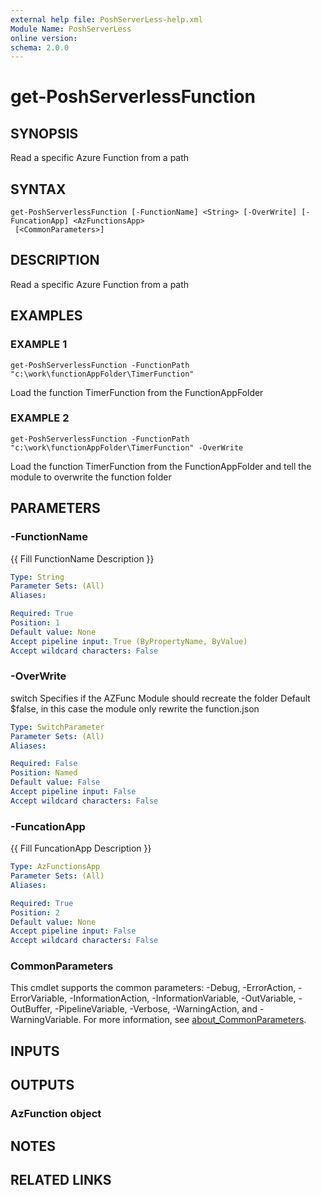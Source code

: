 ```yaml
---
external help file: PoshServerLess-help.xml
Module Name: PoshServerLess
online version:
schema: 2.0.0
---
```


# get-PoshServerlessFunction

## SYNOPSIS
Read a specific Azure Function from a path

## SYNTAX

```
get-PoshServerlessFunction [-FunctionName] <String> [-OverWrite] [-FuncationApp] <AzFunctionsApp>
 [<CommonParameters>]
```

## DESCRIPTION
Read a specific Azure Function from a path

## EXAMPLES

### EXAMPLE 1
```
get-PoshServerlessFunction -FunctionPath "c:\work\functionAppFolder\TimerFunction"
```

Load the function TimerFunction from the FunctionAppFolder

### EXAMPLE 2
```
get-PoshServerlessFunction -FunctionPath "c:\work\functionAppFolder\TimerFunction" -OverWrite
```

Load the function TimerFunction from the FunctionAppFolder and tell the module to overwrite the function folder

## PARAMETERS

### -FunctionName
{{ Fill FunctionName Description }}

```yaml
Type: String
Parameter Sets: (All)
Aliases:

Required: True
Position: 1
Default value: None
Accept pipeline input: True (ByPropertyName, ByValue)
Accept wildcard characters: False
```

### -OverWrite
switch Specifies if the AZFunc Module should recreate the folder 
Default $false, in this case the module only rewrite the function.json

```yaml
Type: SwitchParameter
Parameter Sets: (All)
Aliases:

Required: False
Position: Named
Default value: False
Accept pipeline input: False
Accept wildcard characters: False
```

### -FuncationApp
{{ Fill FuncationApp Description }}

```yaml
Type: AzFunctionsApp
Parameter Sets: (All)
Aliases:

Required: True
Position: 2
Default value: None
Accept pipeline input: False
Accept wildcard characters: False
```

### CommonParameters
This cmdlet supports the common parameters: -Debug, -ErrorAction, -ErrorVariable, -InformationAction, -InformationVariable, -OutVariable, -OutBuffer, -PipelineVariable, -Verbose, -WarningAction, and -WarningVariable. For more information, see [about_CommonParameters](http://go.microsoft.com/fwlink/?LinkID=113216).

## INPUTS

## OUTPUTS

### AzFunction object
## NOTES

## RELATED LINKS
